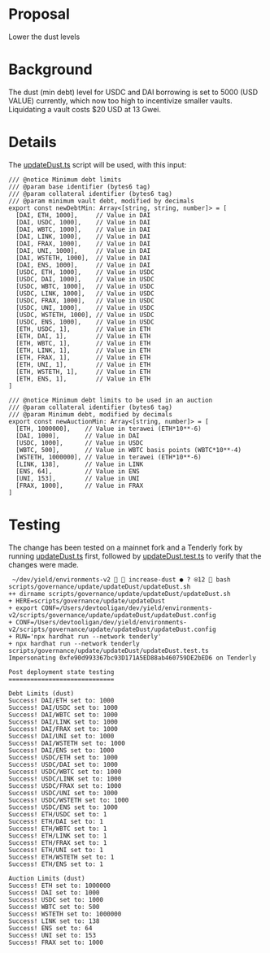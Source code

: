 # Proposal
Lower the dust levels

# Background
The dust (min debt) level for USDC and DAI borrowing is set to 5000 (USD VALUE) currently, which now too high to incentivize smaller vaults. Liquidating a vault costs $20 USD at 13 Gwei.

# Details
The [updateDust.ts](https://github.com/yieldprotocol/environments-v2/blob/3b3425137007ea5c81e7466099ea3b187db3343c/scripts/governance/updateDust/updateDust.ts) script will be used, with this input:
```
/// @notice Minimum debt limits
/// @param base identifier (bytes6 tag)
/// @param collateral identifier (bytes6 tag)
/// @param minimum vault debt, modified by decimals
export const newDebtMin: Array<[string, string, number]> = [
  [DAI, ETH, 1000],     // Value in DAI
  [DAI, USDC, 1000],    // Value in DAI
  [DAI, WBTC, 1000],    // Value in DAI
  [DAI, LINK, 1000],    // Value in DAI
  [DAI, FRAX, 1000],    // Value in DAI
  [DAI, UNI, 1000],     // Value in DAI
  [DAI, WSTETH, 1000],  // Value in DAI
  [DAI, ENS, 1000],     // Value in DAI
  [USDC, ETH, 1000],    // Value in USDC
  [USDC, DAI, 1000],    // Value in USDC
  [USDC, WBTC, 1000],   // Value in USDC
  [USDC, LINK, 1000],   // Value in USDC
  [USDC, FRAX, 1000],   // Value in USDC
  [USDC, UNI, 1000],    // Value in USDC
  [USDC, WSTETH, 1000], // Value in USDC
  [USDC, ENS, 1000],    // Value in USDC
  [ETH, USDC, 1],       // Value in ETH
  [ETH, DAI, 1],        // Value in ETH
  [ETH, WBTC, 1],       // Value in ETH
  [ETH, LINK, 1],       // Value in ETH
  [ETH, FRAX, 1],       // Value in ETH
  [ETH, UNI, 1],        // Value in ETH
  [ETH, WSTETH, 1],     // Value in ETH
  [ETH, ENS, 1],        // Value in ETH
]

/// @notice Minimum debt limits to be used in an auction
/// @param collateral identifier (bytes6 tag)
/// @param Minimum debt, modified by decimals
export const newAuctionMin: Array<[string, number]> = [
  [ETH, 1000000],    // Value in terawei (ETH*10**-6) 
  [DAI, 1000],       // Value in DAI
  [USDC, 1000],      // Value in USDC
  [WBTC, 500],       // Value in WBTC basis points (WBTC*10**-4)
  [WSTETH, 1000000], // Value in terawei (ETH*10**-6)
  [LINK, 138],       // Value in LINK
  [ENS, 64],         // Value in ENS
  [UNI, 153],        // Value in UNI
  [FRAX, 1000],      // Value in FRAX
]
```
# Testing
The change has been tested on a mainnet fork and a Tenderly fork by running [updateDust.ts](https://github.com/yieldprotocol/environments-v2/blob/3b3425137007ea5c81e7466099ea3b187db3343c/scripts/governance/updateDust/updateDust.ts) first, followed by [updateDust.test.ts](https://github.com/yieldprotocol/environments-v2/blob/3b3425137007ea5c81e7466099ea3b187db3343c/scripts/governance/updateDust/updateDust.test.ts) to verify that the changes were made.
```
 ~/dev/yield/environments-v2   increase-dust ● ? ⍟12  bash scripts/governance/update/updateDust/updateDust.sh
++ dirname scripts/governance/update/updateDust/updateDust.sh
+ HERE=scripts/governance/update/updateDust
+ export CONF=/Users/devtooligan/dev/yield/environments-v2/scripts/governance/update/updateDust/updateDust.config
+ CONF=/Users/devtooligan/dev/yield/environments-v2/scripts/governance/update/updateDust/updateDust.config
+ RUN='npx hardhat run --network tenderly'
+ npx hardhat run --network tenderly scripts/governance/update/updateDust/updateDust.test.ts
Impersonating 0xfe90d993367bc93D171A5ED88ab460759DE2bED6 on Tenderly

Post deployment state testing
=============================

Debt Limits (dust)
Success! DAI/ETH set to: 1000
Success! DAI/USDC set to: 1000
Success! DAI/WBTC set to: 1000
Success! DAI/LINK set to: 1000
Success! DAI/FRAX set to: 1000
Success! DAI/UNI set to: 1000
Success! DAI/WSTETH set to: 1000
Success! DAI/ENS set to: 1000
Success! USDC/ETH set to: 1000
Success! USDC/DAI set to: 1000
Success! USDC/WBTC set to: 1000
Success! USDC/LINK set to: 1000
Success! USDC/FRAX set to: 1000
Success! USDC/UNI set to: 1000
Success! USDC/WSTETH set to: 1000
Success! USDC/ENS set to: 1000
Success! ETH/USDC set to: 1
Success! ETH/DAI set to: 1
Success! ETH/WBTC set to: 1
Success! ETH/LINK set to: 1
Success! ETH/FRAX set to: 1
Success! ETH/UNI set to: 1
Success! ETH/WSTETH set to: 1
Success! ETH/ENS set to: 1

Auction Limits (dust)
Success! ETH set to: 1000000
Success! DAI set to: 1000
Success! USDC set to: 1000
Success! WBTC set to: 500
Success! WSTETH set to: 1000000
Success! LINK set to: 138
Success! ENS set to: 64
Success! UNI set to: 153
Success! FRAX set to: 1000
```